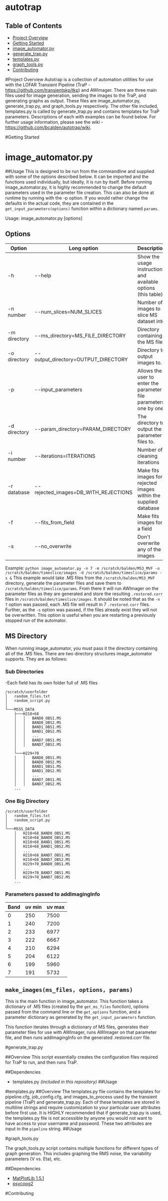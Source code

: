 autotrap
==========
Table of Contents
-----------
* [Project Overview](#Project-Overview)
* [Getting Started](#Getting-Started)
* [image_automator.py](#image_automator.py)
* [generate_trap.py](#generate_trap.py)
* [templates.py](#templates.py)
* [graph_tools.py](#graph_tools.py)
* [Contributing](#contributing)

#Project Overview
Autotrap is a collection of automation utilities for use with the LOFAR Transient Pipeline (TraP - https://github.com/transientskp/tkp) and AWImager.
There are three main files used for image generation, sending the images to the TraP, and generating graphs as output. These files are image_automator.py, generate_trap.py, and graph_tools.py respectively.
The other file included, templates.py is called by generate_trap.py and contains templates for TraP parameters.
Descriptions of each with examples can be found below. For further usage information, please see the wiki - https://github.com/bcalden/autotrap/wiki.

#Getting Started



# image_automator.py

##Usage
This is designed to be run from the commandline and supplied with some of the options described below. It can be imported and the functions used individually, but ideally, it is run by itself.
Before running image_automator.py, it is highly recommended to change the default parameters used in the parameter file creation. This can also be done at runtime by running with the -p option.
If you would rather change the defaults in the actual code, they are contained in the `get_input_parameters(options)` function within a dictionary named `params`.

Usage: image_automator.py [options]

## Options

|   Option              | Long option                           | Description                                                       |
|-----------------------|---------------------------------------|-------------------------------------------------------------------|
|  -h                   | --help                                | Show the usage instruction and available options (this table)     |
|  -n number            |  --num_slices=NUM_SLICES              | Number of images to slice MS dataset into                         |
|  -m directory         |  --ms_directory=MS_FILE_DIRECTORY     | Directory containing the MS files                                 |
|  -o directory         |  --output_directory=OUTPUT_DIRECTORY  | Directory to output images to.                                    |
|  -p                   |  --input_parameters                   | Allows the user to enter the parameter file parameters one by one |
|  -d directory         |  --param_directory=PARAM_DIRECTORY    | The directory to output the parameter files to.                   |
|  -i number            |  --iterations=ITERATIONS              | Number of cleaning iterations                                     |
|  -r database          |  --rejected_images=DB_WITH_REJECTIONS | Make fits images for rejected images within the supplied database |
|  -f                   |  --fits_from_field                    | Make fits images for a field                                      |
|  -s                   |  --no_overwrite                       | Don't overwrite any of the images                                 |

Example: `python image_automator.py -n 7 -m /scratch/balden/MS3_MVF -o /scratch/balden/timeslice/images -d /scratch/balden/timeslice/params -s &`
This example would take .MS files from the `/scratch/balden/MS3_MVF` directory, generate the parameter files and save them to `/scratch/balden/timeslice/params`. From there it will run AWImager on the parameter files as they are generated and store the resulting `.restored.corr` files in `/scratch/balden/timeslice/images`. It should be noted that as the `-n 7` option was passed, each .MS file will result in 7 `.restored.corr` files. Further, as the `-s` option was passed, if the files already exist they will not be overwritten. This option is useful when you are restarting a previously stopped run of the automator.


## MS Directory
When running image_automator, you must pass it the directory containing all of the .MS files. There are two directory structures image_automator supports.
They are as follows:

### Sub Directories
-Each field has its own folder full of .MS files
```
/scratch/userfolder
│   random_files.txt
│   random_script.py
│
└───MSSS_DATA
    ├───H218+68
    │   │   BAND0_OBS1.MS
    │   │   BAND0_OBS2.MS
    │   │   BAND1_OBS1.MS
    │   │   BAND1_OBS2.MS
    │   │   ...
    │   │   BAND7_OBS1.MS
    │   │   BAND7_OBS2.MS
    │
    └───H229+70
    │   │   BAND0_OBS1.MS
    │   │   BAND0_OBS2.MS
    │   │   BAND1_OBS1.MS
    │   │   BAND1_OBS2.MS
    │   │   ...
    │   │   BAND7_OBS1.MS
    │   │   BAND7_OBS2.MS
    ...
```

### One Big Directory
```
/scratch/userfolder
│   random_files.txt
│   random_script.py
│
└───MSSS_DATA
    │   H218+68_BAND0_OBS1.MS
    │   H218+68_BAND0_OBS2.MS
    │   H218+68_BAND1_OBS1.MS
    │   H218+68_BAND1_OBS2.MS
    │   ...
    │   H218+68_BAND7_OBS1.MS
    │   H218+68_BAND7_OBS2.MS
    │   H229+70_BAND0_OBS1.MS
    │   ...
    │   H229+70_BAND7_OBS1.MS
    │   H229+70_BAND7_OBS2.MS
    ...
```



### Parameters passed to addImagingInfo

|   Band    |   uv min  |   uv max  |
|-----------|-----------|-----------|
|   0       |   250     |   7500    |
|   1       |   240     |   7200    |
|   2       |   233     |   6977    |
|   3       |   222     |   6667    |
|   4       |   210     |   6294    |
|   5       |   204     |   6122    |
|   6       |   199     |   5960    |
|   7       |   191     |   5732    |

## `make_images(ms_files, options, params)`
This is the main function in image_automator. This function takes a dictionary of .MS files
(created by the `get_ms_files` function), options passed from the command line or the `get_options` function, and
 a parameter dictionary as generated by the `get_input_parameters` function.

This function iterates through a dictionary of MS files, generates their parameter files for use with AWImager, runs AWImager on that parameter file, and then runs addImagingInfo on the generated .restored.corr file.



#generate_trap.py

##Overview
This script essentially creates the configuration files required for TraP to run, and then runs TraP.

##Dependencies
* templates.py *(included in this repository)*
##Usage

#templates.py
##Overview
The templates.py file contains the templates for pipeline.cfg, job_config.cfg, and images_to_process used by the transient pipeline (TraP) and generate_trap.py. Each of these templates are stored in multiline strings and require customization to your particular user attributes before first use. It is HIGHLY recommended that if generate_trap.py is used, the templates.py file is not accessible by anyone you would not want to have access to your username and password. These two attributes are input in the `pipeline` string.
##Usage

#graph_tools.py

The graph_tools.py script contains multiple functions for different types of graph generation. This includes graphing the RMS noise, the variability parameters (V vs. Eta), etc.

##Dependencies
* [MatPlotLib 1.5.1](#http://matplotlib.org)
* [psycopg2](#http://initd.org/psycopg/)

#Contributing